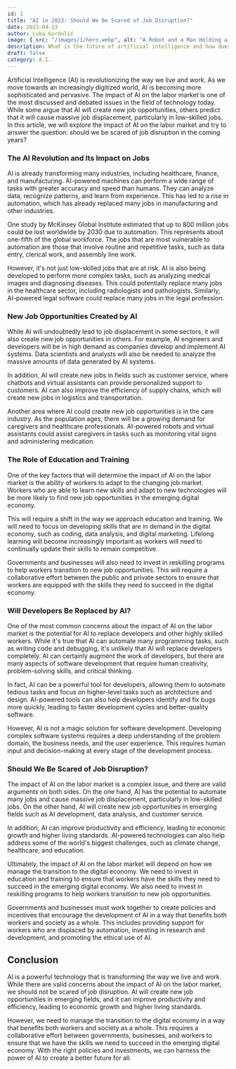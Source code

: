 ```yaml
---
id: 1
title: "AI in 2023: Should We Be Scared of Job Disruption?"
date: 2023-04-23
author: Luka Gurdulić
image: { src: "/images/1/hero.webp", alt: "A Robot and a Man Holding a Cup" }
description: What is the future of artificial intelligence and how does it impact society? People are worried about their job security and rightfully so.
draft: false
category: A.I.
---
```


Artificial Intelligence (AI) is revolutionizing the way we live and work. As we move towards an increasingly digitized world, AI is becoming more sophisticated and pervasive. The impact of AI on the labor market is one of the most discussed and debated issues in the field of technology today. While some argue that AI will create new job opportunities, others predict that it will cause massive job displacement, particularly in low-skilled jobs. In this article, we will explore the impact of AI on the labor market and try to answer the question: should we be scared of job disruption in the coming years?

### The AI Revolution and Its Impact on Jobs

AI is already transforming many industries, including healthcare, finance, and manufacturing. AI-powered machines can perform a wide range of tasks with greater accuracy and speed than humans. They can analyze data, recognize patterns, and learn from experience. This has led to a rise in automation, which has already replaced many jobs in manufacturing and other industries.

One study by McKinsey Global Institute estimated that up to 800 million jobs could be lost worldwide by 2030 due to automation. This represents about one-fifth of the global workforce. The jobs that are most vulnerable to automation are those that involve routine and repetitive tasks, such as data entry, clerical work, and assembly line work.

However, it's not just low-skilled jobs that are at risk. AI is also being developed to perform more complex tasks, such as analyzing medical images and diagnosing diseases. This could potentially replace many jobs in the healthcare sector, including radiologists and pathologists. Similarly, AI-powered legal software could replace many jobs in the legal profession.

### New Job Opportunities Created by AI

While AI will undoubtedly lead to job displacement in some sectors, it will also create new job opportunities in others. For example, AI engineers and developers will be in high demand as companies develop and implement AI systems. Data scientists and analysts will also be needed to analyze the massive amounts of data generated by AI systems.

In addition, AI will create new jobs in fields such as customer service, where chatbots and virtual assistants can provide personalized support to customers. AI can also improve the efficiency of supply chains, which will create new jobs in logistics and transportation.

Another area where AI could create new job opportunities is in the care industry. As the population ages, there will be a growing demand for caregivers and healthcare professionals. AI-powered robots and virtual assistants could assist caregivers in tasks such as monitoring vital signs and administering medication.

### The Role of Education and Training

One of the key factors that will determine the impact of AI on the labor market is the ability of workers to adapt to the changing job market. Workers who are able to learn new skills and adapt to new technologies will be more likely to find new job opportunities in the emerging digital economy.

This will require a shift in the way we approach education and training. We will need to focus on developing skills that are in demand in the digital economy, such as coding, data analysis, and digital marketing. Lifelong learning will become increasingly important as workers will need to continually update their skills to remain competitive.

Governments and businesses will also need to invest in reskilling programs to help workers transition to new job opportunities. This will require a collaborative effort between the public and private sectors to ensure that workers are equipped with the skills they need to succeed in the digital economy.

### Will Developers Be Replaced by AI?

One of the most common concerns about the impact of AI on the labor market is the potential for AI to replace developers and other highly skilled workers. While it's true that AI can automate many programming tasks, such as writing code and debugging, it's unlikely that AI will replace developers
completely. AI can certainly augment the work of developers, but there are many aspects of software development that require human creativity, problem-solving skills, and critical thinking.

In fact, AI can be a powerful tool for developers, allowing them to automate tedious tasks and focus on higher-level tasks such as architecture and design. AI-powered tools can also help developers identify and fix bugs more quickly, leading to faster development cycles and better-quality software.

However, AI is not a magic solution for software development. Developing complex software systems requires a deep understanding of the problem domain, the business needs, and the user experience. This requires human input and decision-making at every stage of the development process.

### Should We Be Scared of Job Disruption?

The impact of AI on the labor market is a complex issue, and there are valid arguments on both sides. On the one hand, AI has the potential to automate many jobs and cause massive job displacement, particularly in low-skilled jobs. On the other hand, AI will create new job opportunities in emerging fields such as AI development, data analysis, and customer service.

In addition, AI can improve productivity and efficiency, leading to economic growth and higher living standards. AI-powered technologies can also help address some of the world's biggest challenges, such as climate change, healthcare, and education.

Ultimately, the impact of AI on the labor market will depend on how we manage the transition to the digital economy. We need to invest in education and training to ensure that workers have the skills they need to succeed in the emerging digital economy. We also need to invest in reskilling programs to help workers transition to new job opportunities.

Governments and businesses must work together to create policies and incentives that encourage the development of AI in a way that benefits both workers and society as a whole. This includes providing support for workers who are displaced by automation, investing in research and development, and promoting the ethical use of AI.

## Conclusion

AI is a powerful technology that is transforming the way we live and work. While there are valid concerns about the impact of AI on the labor market, we should not be scared of job disruption. AI will create new job opportunities in emerging fields, and it can improve productivity and efficiency, leading to economic growth and higher living standards.

However, we need to manage the transition to the digital economy in a way that benefits both workers and society as a whole. This requires a collaborative effort between governments, businesses, and workers to ensure that we have the skills we need to succeed in the emerging digital economy. With the right policies and investments, we can harness the power of AI to create a better future for all.
